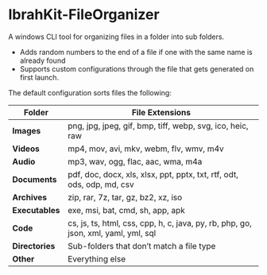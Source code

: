 # IbrahKit-FileOrganizer

A windows CLI tool for organizing files in a folder into sub folders.

- Adds random numbers to the end of a file if one with the same name is already found
- Supports custom configurations through the file that gets generated on first launch.

The default configuration sorts files the following:

| Folder       | File Extensions                                                                 |
|--------------|----------------------------------------------------------------------------------|
| **Images**       | png, jpg, jpeg, gif, bmp, tiff, webp, svg, ico, heic, raw                       |
| **Videos**       | mp4, mov, avi, mkv, webm, flv, wmv, m4v                                          |
| **Audio**        | mp3, wav, ogg, flac, aac, wma, m4a                                              |
| **Documents**    | pdf, doc, docx, xls, xlsx, ppt, pptx, txt, rtf, odt, ods, odp, md, csv          |
| **Archives**     | zip, rar, 7z, tar, gz, bz2, xz, iso                                             |
| **Executables**  | exe, msi, bat, cmd, sh, app, apk                                                |
| **Code**         | cs, js, ts, html, css, cpp, h, c, java, py, rb, php, go, json, xml, yaml, yml, sql |
| **Directories**  | Sub-folders that don’t match a file type                                       |
| **Other**        | Everything else                                                                |
